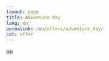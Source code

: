 ```yaml
---
layout: page
title: Adventure day
lang: en
permalink: /en/offers/adventure_day/
cat: offer
---
```


pp
